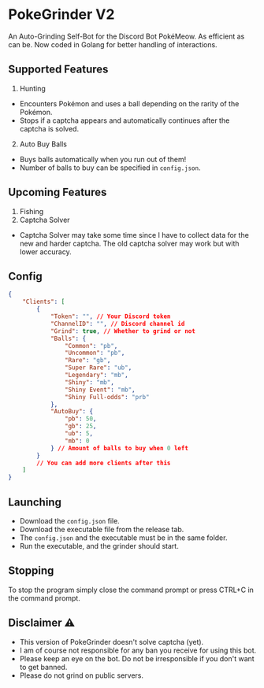 # PokeGrinder V2
An Auto-Grinding Self-Bot for the Discord Bot PokéMeow. As efficient as can be.
Now coded in Golang for better handling of interactions.

## Supported Features
1. Hunting
- Encounters Pokémon and uses a ball depending on the rarity of the Pokémon.
- Stops if a captcha appears and automatically continues after the captcha is solved.

2. Auto Buy Balls
- Buys balls automatically when you run out of them!
- Number of balls to buy can be specified in `config.json`.

## Upcoming Features
1. Fishing
2. Captcha Solver
- Captcha Solver may take some time since I have to collect data for the new and harder captcha.
The old captcha solver may work but with lower accuracy.

## Config
```json
{
    "Clients": [
        {
            "Token": "", // Your Discord token
            "ChannelID": "", // Discord channel id
            "Grind": true, // Whether to grind or not
            "Balls": {
                "Common": "pb",
                "Uncommon": "pb",
                "Rare": "gb",
                "Super Rare": "ub",
                "Legendary": "mb",
                "Shiny": "mb",
                "Shiny Event": "mb",
                "Shiny Full-odds": "prb"
            },
            "AutoBuy": {
                "pb": 50,
                "gb": 25,
                "ub": 5,
                "mb": 0
            } // Amount of balls to buy when 0 left
        }
        // You can add more clients after this
    ]
}
```

## Launching
- Download the `config.json` file.
- Download the executable file from the release tab.
- The `config.json` and the executable must be in the same folder.
- Run the executable, and the grinder should start.

## Stopping
To stop the program simply close the command prompt or press CTRL+C in the command prompt.

## Disclaimer ⚠️
- This version of PokeGrinder doesn't solve captcha (yet).
- I am of course not responsible for any ban you receive for using this bot.
- Please keep an eye on the bot. Do not be irresponsible if you don't want to get banned.
- Please do not grind on public servers.
